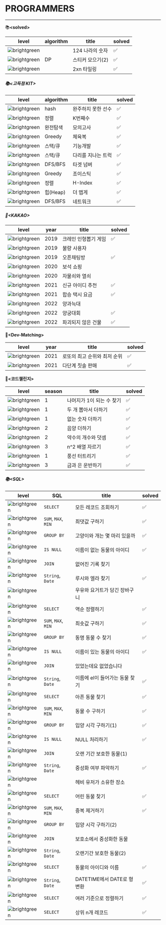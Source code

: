 # PROGRAMMERS

---

📚**\<solved\>**

| level                                                     | algorithm | title            | solved |
| --------------------------------------------------------- | --------- | ---------------- | ------ |
| ![brightgreen](https://img.shields.io/badge/-Lv.2-yellow) |           | 124 나라의 숫자  | ✅      |
| ![brightgreen](https://img.shields.io/badge/-Lv.3-orange) | DP        | 스티커 모으기(2) | ✅      |
| ![brightgreen](https://img.shields.io/badge/-Lv.3-orange) |           | 2xn 타일링       | ✅      |



##### 📚\<고득점 KIT\>

| level                                                        | algorithm | title              | solved |
| ------------------------------------------------------------ | --------- | ------------------ | ------ |
| ![brightgreen](https://img.shields.io/badge/-Lv.1-brightgreen) | hash      | 완주하지 못한 선수 | ✅      |
| ![brightgreen](https://img.shields.io/badge/-Lv.1-brightgreen) | 정렬      | K번째수            | ✅      |
| ![brightgreen](https://img.shields.io/badge/-Lv.1-brightgreen) | 완전탐색  | 모의고사           | ✅      |
| ![brightgreen](https://img.shields.io/badge/-Lv.1-brightgreen) | Greedy    | 체육복             | ✅      |
| ![brightgreen](https://img.shields.io/badge/-Lv.2-yellow)    | 스택/큐   | 기능개발           | ✅      |
| ![brightgreen](https://img.shields.io/badge/-Lv.2-yellow)    | 스택/큐   | 다리를 지나는 트럭 | ✅      |
| ![brightgreen](https://img.shields.io/badge/-Lv.2-yellow)    | DFS/BFS   | 타겟 넘버          | ✅      |
| ![brightgreen](https://img.shields.io/badge/-Lv.2-yellow)    | Greedy    | 조이스틱           | ✅      |
| ![brightgreen](https://img.shields.io/badge/-Lv.2-yellow)    | 정렬      | H-Index            | ✅      |
| ![brightgreen](https://img.shields.io/badge/-Lv.2-yellow)    | 힙(Heap)  | 더 맵게            | ✅      |
| ![brightgreen](https://img.shields.io/badge/-Lv.3-orange)    | DFS/BFS   | 네트워크           | ✅      |



##### 📘\<KAKAO\>

| level                                                        | year | title                | solved |
| ------------------------------------------------------------ | ---- | -------------------- | ------ |
| ![brightgreen](https://img.shields.io/badge/-Lv.1-brightgreen) | 2019 | 크레인 인형뽑기 게임 | ✅      |
| ![brightgreen](https://img.shields.io/badge/-Lv.3-orange)    | 2019 | 불량 사용자          |        |
| ![brightgreen](https://img.shields.io/badge/-Lv.2-yellow)    | 2019 | 오픈채팅방           | ✅      |
| ![brightgreen](https://img.shields.io/badge/-Lv.3-orange)    | 2020 | 보석 쇼핑            |        |
| ![brightgreen](https://img.shields.io/badge/-Lv.3-orange)    | 2020 | 자물쇠와 열쇠        |        |
| ![brightgreen](https://img.shields.io/badge/-Lv.1-brightgreen) | 2021 | 신규 아이디 추천     | ✅      |
| ![brightgreen](https://img.shields.io/badge/-Lv.3-orange)    | 2021 | 합승 택시 요금       | ✅      |
| ![brightgreen](https://img.shields.io/badge/-Lv.3-orange)    | 2022 | 양과늑대             |        |
| ![brightgreen](https://img.shields.io/badge/-Lv.2-yellow)    | 2022 | 양궁대회             | ✅      |
| ![brightgreen](https://img.shields.io/badge/-Lv.3-orange)    | 2022 | 파괴되지 않은 건물   | ✅      |



**:green_book:\<Dev-Matching\>**

| level                                                        | year | title                        | solved |
| ------------------------------------------------------------ | ---- | ---------------------------- | ------ |
| ![brightgreen](https://img.shields.io/badge/-Lv.1-brightgreen) | 2021 | 로또의 최고 순위와 최저 순위 | ✅      |
| ![brightgreen](https://img.shields.io/badge/-Lv.3-orange)    | 2021 | 다단계 칫솔 판매             | ✅      |



**:closed_book:\<코드챌린지\>**

| level                                                        | season | title                     | solved |
| ------------------------------------------------------------ | ------ | ------------------------- | ------ |
| ![brightgreen](https://img.shields.io/badge/-Lv.1-brightgreen) | 1      | 나머지가 1이 되는 수 찾기 | ✅      |
| ![brightgreen](https://img.shields.io/badge/-Lv.1-brightgreen) | 1      | 두 개 뽑아서 더하기       | ✅      |
| ![brightgreen](https://img.shields.io/badge/-Lv.1-brightgreen) | 1      | 없는 숫자 더하기          | ✅      |
| ![brightgreen](https://img.shields.io/badge/-Lv.1-brightgreen) | 2      | 음양 더하기               | ✅      |
| ![brightgreen](https://img.shields.io/badge/-Lv.1-brightgreen) | 2      | 약수의 개수와 덧셈        | ✅      |
| ![brightgreen](https://img.shields.io/badge/-Lv.2-yellow)    | 3      | n^2 배열 자르기           | ✅      |
| ![brightgreen](https://img.shields.io/badge/-Lv.3-orange)    | 1      | 풍선 터트리기             | ✅      |
| ![brightgreen](https://img.shields.io/badge/-Lv.3-orange)    | 3      | 금과 은 운반하기          | ✅      |



##### 📚\<SQL\>

| level                                                        | SQL                 | title                          | solved |
| ------------------------------------------------------------ | ------------------- | ------------------------------ | ------ |
| ![brightgreen](https://img.shields.io/badge/-Lv.1-brightgreen) | `SELECT`            | 모든 레코드 조회하기           | ✅      |
| ![brightgreen](https://img.shields.io/badge/-Lv.1-brightgreen) | `SUM`, `MAX`, `MIN` | 최댓값 구하기                  | ✅      |
| ![brightgreen](https://img.shields.io/badge/-Lv.2-yellow)    | `GROUP BY`          | 고양이와 개는 몇 마리 있을까   | ✅      |
| ![brightgreen](https://img.shields.io/badge/-Lv.1-brightgreen) | `IS NULL`           | 이름이 없는 동물의 아이디      | ✅      |
| ![brightgreen](https://img.shields.io/badge/-Lv.3-orange)    | `JOIN`              | 없어진 기록 찾기               |        |
| ![brightgreen](https://img.shields.io/badge/-Lv.2-yellow)    | `String`, `Date`    | 루시와 엘라 찾기               | ✅      |
| ![brightgreen](https://img.shields.io/badge/-Lv.4-red)       |                     | 우유와 요거트가 담긴 장바구니  |        |
| ![brightgreen](https://img.shields.io/badge/-Lv.1-brightgreen) | `SELECT`            | 역순 정렬하기                  | ✅      |
| ![brightgreen](https://img.shields.io/badge/-Lv.2-yellow)    | `SUM`, `MAX`, `MIN` | 최솟값 구하기                  | ✅      |
| ![brightgreen](https://img.shields.io/badge/-Lv.2-yellow)    | `GROUP BY`          | 동명 동물 수 찾기              | ✅      |
| ![brightgreen](https://img.shields.io/badge/-Lv.1-brightgreen) | `IS NULL`           | 이름이 있는 동물의 아이디      | ✅      |
| ![brightgreen](https://img.shields.io/badge/-Lv.3-orange)    | `JOIN`              | 있었는데요 없었습니다          |        |
| ![brightgreen](https://img.shields.io/badge/-Lv.2-yellow)    | `String`, `Date`    | 이름에 el이 들어가는 동물 찾기 | ✅      |
| ![brightgreen](https://img.shields.io/badge/-Lv.1-brightgreen) | `SELECT`            | 아픈 동물 찾기                 | ✅      |
| ![brightgreen](https://img.shields.io/badge/-Lv.2-yellow)    | `SUM`, `MAX`, `MIN` | 동물 수 구하기                 | ✅      |
| ![brightgreen](https://img.shields.io/badge/-Lv.2-yellow)    | `GROUP BY`          | 입양 시각 구하기(1)            | ✅      |
| ![brightgreen](https://img.shields.io/badge/-Lv.2-yellow)    | `IS NULL`           | NULL 처리하기                  | ✅      |
| ![brightgreen](https://img.shields.io/badge/-Lv.3-orange)    | `JOIN`              | 오랜 기간 보호한 동물(1)       |        |
| ![brightgreen](https://img.shields.io/badge/-Lv.2-yellow)    | `String`, `Date`    | 중성화 여부 파악하기           | ✅      |
| ![brightgreen](https://img.shields.io/badge/-Lv.3-orange)    |                     | 헤비 유저가 소유한 장소        |        |
| ![brightgreen](https://img.shields.io/badge/-Lv.1-brightgreen) | `SELECT`            | 어린 동물 찾기                 | ✅      |
| ![brightgreen](https://img.shields.io/badge/-Lv.2-yellow)    | `SUM`, `MAX`, `MIN` | 중복 제거하기                  | ✅      |
| ![brightgreen](https://img.shields.io/badge/-Lv.4-red)       | `GROUP BY`          | 입양 시각 구하기(2)            |        |
| ![brightgreen](https://img.shields.io/badge/-Lv.4-red)       | `JOIN`              | 보호소에서 중성화한 동물       |        |
| ![brightgreen](https://img.shields.io/badge/-Lv.3-orange)    | `String`, `Date`    | 오랜기간 보호한 동물(2)        |        |
| ![brightgreen](https://img.shields.io/badge/-Lv.1-brightgreen) | `SELECT`            | 동물의 아이디와 이름           | ✅      |
| ![brightgreen](https://img.shields.io/badge/-Lv.2-yellow)    | `String`, `Date`    | DATETIME에서 DATE로 형 변환    | ✅      |
| ![brightgreen](https://img.shields.io/badge/-Lv.1-brightgreen) | `SELECT`            | 여러 기준으로 정렬하기         | ✅      |
| ![brightgreen](https://img.shields.io/badge/-Lv.1-brightgreen) | `SELECT`            | 상위 n개 레코드                | ✅      |

